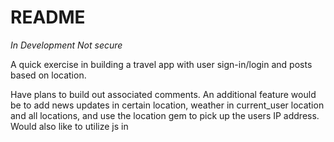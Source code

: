 # README

<!-- This README would normally document whatever steps are necessary to get the
application up and running.

Things you may want to cover:

* Ruby version

* System dependencies

* Configuration

* Database creation

* Database initialization

* How to run the test suite

* Services (job queues, cache servers, search engines, etc.)

* Deployment instructions

* ... -->

*In Development* *Not secure* 

A quick exercise in building a travel app with user sign-in/login and posts based on location. 

Have plans to build out associated comments. An additional feature would be to add news updates in certain location, weather in current_user location and all locations, and use the location gem to pick up the users IP address. Would also like to utilize js in <script> files for changing h1 elements.  

Run thin start --ssl to get the server running. 
